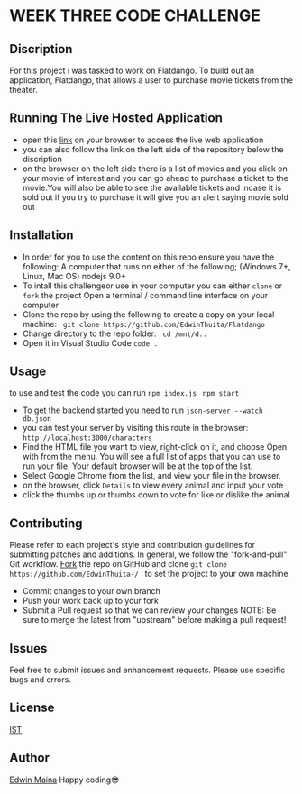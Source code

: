 # WEEK THREE CODE CHALLENGE
## Discription
For this project i was tasked to work on Flatdango. To build  out an
application, Flatdango, that allows a user to purchase movie tickets from the
theater.
## Running The Live Hosted Application
* open this [link](https://flatdango-week-3-challenge.netlify.app//) on your browser to access the live web application
* you can also follow the link on the left side of the repository below the discription
* on the browser on the left side there is a list of movies and you click on your movie of interest and you can go ahead to purchase a ticket to the movie.You will also be able to see the available tickets and incase it is sold out if you try to purchase it will give you an alert saying movie sold out

## Installation
* In order for you to use the content on this repo ensure you have the following:
A computer that runs on either of the following; (Windows 7+, Linux, Mac OS)
nodejs 9.0+
* To intall this challengeor use in your computer you can either ``clone`` or ``fork`` the project
Open a terminal / command line interface on your computer
* Clone the repo by using the following to create a copy on your local machine:
 `` git clone https://github.com/EdwinThuita/Flatdango``
* Change directory to the repo folder:
 `` cd /mnt/d..``
*  Open it in Visual Studio Code
  ``code .``
## Usage
to use and test the code you can run
``npm index.js ``
``npm start``
* To get the backend started you need to run
  ``json-server --watch db.json``
 * you can test your  server by visiting this route in the browser:
  ``http://localhost:3000/characters``
* Find the HTML file you want to view, right-click on it, and choose Open with from the menu. You will see a full list of apps that you can use to run your file. Your default browser will be at the top of the list.
* Select Google Chrome from the list, and view your file in the browser.
* on the browser, click ``Details`` to view every animal and input your vote
* click the thumbs up or thumbs down to vote for like or dislike the animal
## Contributing
Please refer to each project's style and contribution guidelines for submitting patches and additions. In general, we follow the "fork-and-pull" Git workflow.
[Fork](https://github.com/AlexTanui/Flatacuties-) the repo on GitHub and
clone   ``git clone https://github.com/EdwinThuita-/ ``
to set the project to your own machine
* Commit changes to your own branch
* Push your work back up to your fork
* Submit a Pull request so that we can review your changes
NOTE: Be sure to merge the latest from "upstream" before making a pull request!
## Issues
Feel free to submit issues and enhancement requests.
Please use specific bugs and errors.
## License
[IST](https://opensource.org/licenses/ISC)
## Author
[Edwin Maina](https://github.com/EdwinThuita)
Happy coding:sunglasses: